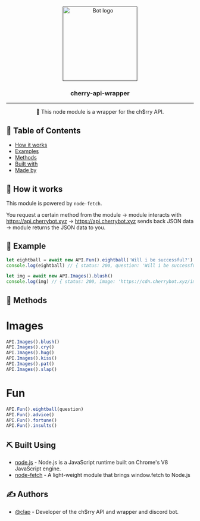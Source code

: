<p align="center">
  <a href="" rel="noopener">
 <img width=200px height=200px src="https://cdn.cherrybot.xyz/cherry.png" alt="Bot logo"></a>
</p>

<h3 align="center">cherry-api-wrapper</h3>

---

<p align="center"> 🤖 This node module is a wrapper for the ch$rry API.
    <br> 
</p>

## 📝 Table of Contents

- [How it works](#working)
- [Examples](#example)
- [Methods](#methods)
- [Built with](#built_using)
- [Made by](#authors)

## 💭 How it works <a name = "working"></a>

This module is powered by `node-fetch`.

You request a certain method from the module -> module interacts with https://api.cherrybot.xyz -> https://api.cherrybot.xyz sends back JSON data -> module returns the JSON data to you.

## 🎈 Example <a name = "example"></a>

```js
let eightball = await new API.Fun().eightball('Will i be successful?')
console.log(eightball) // { status: 200, question: 'Will i be successful?', answer: 'Yes - definitely.' }

let img = await new API.Images().blush()
console.log(img) // { status: 200, image: 'https://cdn.cherrybot.xyz/images/blush/blush_38.gif', id: 38 }
```

## 🔄 Methods <a name = "methods"></a>

# Images
```js
API.Images().blush()
API.Images().cry()
API.Images().hug()
API.Images().kiss()
API.Images().pat()
API.Images().slap()
```

# Fun
```js
API.Fun().eightball(question)
API.Fun().advice()
API.Fun().fortune()
API.Fun().insults()
```

## ⛏️ Built Using <a name = "built_using"></a>

- [node.js](https://nodejs.org/en/) - Node.js is a JavaScript runtime built on Chrome's V8 JavaScript engine.
- [node-fetch](https://www.npmjs.com/package/node-fetch) - A light-weight module that brings window.fetch to Node.js

## ✍️ Authors <a name = "authors"></a>

- [@clap](https://dsc.bio/clap) - Developer of the ch$rry API and wrapper and discord bot.